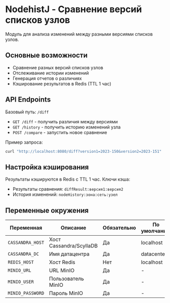 # NodehistJ - Сравнение версий списков узлов

Модуль для анализа изменений между разными версиями списков узлов.

## Основные возможности

- Сравнение разных версий списков узлов
- Отслеживание истории изменений
- Генерация отчетов о различиях
- Кэширование результатов в Redis (TTL 1 час)

## API Endpoints

Базовый путь: `/diff`

- `GET /diff` - получить различия между версиями
- `GET /history` - получить историю изменений узла
- `POST /compare` - запустить новое сравнение

Пример запроса:

```bash
curl "http://localhost:8080/diff?version1=2023-150&version2=2023-151"
```

## Настройка кэширования

Результаты кэшируются в Redis с TTL 1 час. Ключи кэша:

- Результаты сравнения: `diffResult:версия1:версия2`
- История изменений: `nodeHistory:зона:сеть:узел`

## Переменные окружения

| Переменная | Описание | Обязательно | По умолчанию |
|------------|----------|-------------|--------------|
| `CASSANDRA_HOST` | Хост Cassandra/ScyllaDB | Да | localhost |
| `CASSANDRA_DC` | Имя датацентра | Да | datacenter1 |
| `REDIS_HOST` | Хост Redis | Нет | localhost |
| `MINIO_URL` | URL MinIO | Да | - |
| `MINIO_USER` | Пользователь MinIO | Да | - |
| `MINIO_PASSWORD` | Пароль MinIO | Да | - |
